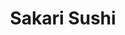 ---
layout: place
title: "Sakari Sushi"
permalink: /florida/winter-park/sakari-sushi.html
stateAbbr: FL
stateName: Florida
cityName: Winter Park
seo:
  name: "Sakari Sushi"
  type: Restaurant
  links: http://www.sakarisushi.com/
description: "Sushi, sashimi & other Japanese specialties offered in a shopping-mall spot with outdoor seating. Sakari Sushi serves delicious sushi in Winter Park, Florida. Try fresh Japanese dishes for a great dining experience. Available for takeout, delivery, lunch, and dinner."
place_id: ChIJvdpNf2tw54gR-yw9XK2VCEQ
photos:
  - name: >-
      places/ChIJvdpNf2tw54gR-yw9XK2VCEQ/photos/AeeoHcJjsdjG2RUrJgUKpADlql4kEoHx7AhOu9xApWE3BZoxwVdivAZuPe1lqyin9n7aHlhq2K7rcklh2Q4dvxZ1RM0zsBCFSYs-QsPEWEDsEcOd6bCWyjWciSCHiAmnD30T23Zh6jbB3hCUFmnHY26nOMiHXB7oJwO96-pAOzy_5MGn0xcc8XJU3vStrSVJoDPlf9p0QK2TJFIIj8ELcFUrVUi7V0vsxGysEQnxI9taP56YNAldDv_6ToKpjv29gMVuLOuiqBF6Rv9TC_9LzB-CsCFZlCu8JVlM-77brDHkJehWPQ
    widthPx: 4032
    heightPx: 3024
    authorAttributions:
      - displayName: Sakari Sushi
        uri: https://maps.google.com/maps/contrib/116377698913041800707
        photoUri: >-
          https://lh3.googleusercontent.com/a/ACg8ocJ_VAniEMmeA76Ra_HV_sQxQFlQT3IWXvC86j4j_dO3mRm6EQ=s100-p-k-no-mo
    flagContentUri: >-
      https://www.google.com/local/imagery/report/?cb_client=maps_api_places.places_api&image_key=!1e10!2sAF1QipM_6E3Ok9Kxjp4wHNEDHwUchHruQKGX3LCvqRwR&hl=en-US
    googleMapsUri: >-
      https://www.google.com/maps/place//data=!3m4!1e2!3m2!1sAF1QipM_6E3Ok9Kxjp4wHNEDHwUchHruQKGX3LCvqRwR!2e10!4m2!3m1!1s0x88e7706b7f4ddabd:0x440895ad5c3d2cfb
  - name: >-
      places/ChIJvdpNf2tw54gR-yw9XK2VCEQ/photos/AeeoHcJg8cTOQ_NSmFEf8SDiTJ113x_eqjXs3dDhEcwuxjILmuWIgsAXsmiMqYcwMeaMBNPoNQoQJa_CKg1XPCib1uRzVFnrFmFsmWCwOrrfNU4K6W5nneedQPgCf-E_Ik7xPbcLxlr8QZY1ZtnMf6aZp6BbJIvA2_a6mUe4gCXGbrVMJcP-UIQrOSVPyBXkd5hbVhtTU2sP3MhsrI27Vjv2AWwnZm9iMo4Najcygq5N91gDI100UWGldwcHAe9PplDloR2RgYgL-rJQ0m6dNNghqIYPNqLrqjgM9JHompE_Qy0Zzg
    widthPx: 3024
    heightPx: 4032
    authorAttributions:
      - displayName: Sakari Sushi
        uri: https://maps.google.com/maps/contrib/116377698913041800707
        photoUri: >-
          https://lh3.googleusercontent.com/a/ACg8ocJ_VAniEMmeA76Ra_HV_sQxQFlQT3IWXvC86j4j_dO3mRm6EQ=s100-p-k-no-mo
    flagContentUri: >-
      https://www.google.com/local/imagery/report/?cb_client=maps_api_places.places_api&image_key=!1e10!2sAF1QipPGEB15dbUy3P7Q1YQmh1rkf3BlvI_dfeQoyCfz&hl=en-US
    googleMapsUri: >-
      https://www.google.com/maps/place//data=!3m4!1e2!3m2!1sAF1QipPGEB15dbUy3P7Q1YQmh1rkf3BlvI_dfeQoyCfz!2e10!4m2!3m1!1s0x88e7706b7f4ddabd:0x440895ad5c3d2cfb
  - name: >-
      places/ChIJvdpNf2tw54gR-yw9XK2VCEQ/photos/AeeoHcI2B1umRfltxOjAVWEjz5mjei4QgEybgSlKE-rDhwiZNVy1Wmp362Uifjiz10_U-sviP7HkAyUJsWYweHrOHshmA2Fjnenjh9Vpu6xCVWfVWDB4kxnPJ4IDsaz_vNp5g_H9LQStzOLLpOuwtcmmpUJCCnGlnPie6T3SML8jywjGrE7FbDvfCYQYA02boZ-MgJfa-wPcBctIt1_LapgEXjwp1H5N1OFGYMa1FdwJfRORe6tsIC91xhEoOqgtfK0vYg-G2YFgtHgw8kewnY1CbP1eulGpf3dr7ZYHt0ICxcccCBtNl9_ObopZNG3UKxBudlTmx1EFmugTRtGWvr9YUfusMo3aw4mshgYqD1aCM-9znyhlZh1-6NPstV_3GWCJVN57x7zvHjM48xVlbhZfKUNbn2Ep38gmar8VSQgkbhcjpkpZ
    widthPx: 4080
    heightPx: 3072
    authorAttributions:
      - displayName: Diana Rodriguez
        uri: https://maps.google.com/maps/contrib/110742809564689067118
        photoUri: >-
          https://lh3.googleusercontent.com/a/ACg8ocJdVdfsqtK2fpoaGSXkLE6G0miYMyRGpsR3_8fKdCByqCmZlQ=s100-p-k-no-mo
    flagContentUri: >-
      https://www.google.com/local/imagery/report/?cb_client=maps_api_places.places_api&image_key=!1e10!2sCIHM0ogKEICAgMDI-MHf3QE&hl=en-US
    googleMapsUri: >-
      https://www.google.com/maps/place//data=!3m4!1e2!3m2!1sCIHM0ogKEICAgMDI-MHf3QE!2e10!4m2!3m1!1s0x88e7706b7f4ddabd:0x440895ad5c3d2cfb
  - name: >-
      places/ChIJvdpNf2tw54gR-yw9XK2VCEQ/photos/AeeoHcJxKj3QFhJh_wFDBCKwO7kOKSjCzkMI_wZvK9Xbdfa2z-DBu3Pl8bprPhDRbBq166nDj0yfAVpmNtAvJ95niyxSvtYdECPGk3Z9ct_DNZKRCVTzlpZK6vnSiGXVZlW7vtCDSBBlzHBluwZzYUmMuhoE45dWATnwBfosrYLyURPPsvbFyB7Sj4ypn-EZEtzOI5uvNCzFRl0cdaVLxs5zfBZIm1KKEDKvQKwOvSmeYLUi0_y69hnhT4VxmQYwOU2pTyjHH39UUTgjzdZblQsTm-a0RFsgND7Nszvq4Yy2_KsgBgyCAWMvauK9CczwbR-G6aGNOs4CkRFQWS2SBJQFiiX-4ECrufCpP5y98yCv1CBXkZ4CJ9KfbXUw-0qgo9CHYRe022ZUgGOlwxjPyu3-9GJ9tjdq5XnHhcS1zbFuKDzDitU
    widthPx: 3505
    heightPx: 3000
    authorAttributions:
      - displayName: Robert Burkett
        uri: https://maps.google.com/maps/contrib/117701684062747627525
        photoUri: >-
          https://lh3.googleusercontent.com/a-/ALV-UjWrH55RK2tKDQtedAN3N6ceuVEIPngDC1V8cBND_blQU0VzomYT=s100-p-k-no-mo
    flagContentUri: >-
      https://www.google.com/local/imagery/report/?cb_client=maps_api_places.places_api&image_key=!1e10!2sCIHM0ogKEICAgICz0q2OlQE&hl=en-US
    googleMapsUri: >-
      https://www.google.com/maps/place//data=!3m4!1e2!3m2!1sCIHM0ogKEICAgICz0q2OlQE!2e10!4m2!3m1!1s0x88e7706b7f4ddabd:0x440895ad5c3d2cfb
  - name: >-
      places/ChIJvdpNf2tw54gR-yw9XK2VCEQ/photos/AeeoHcId-IxJWCOthcpMFCCsV70-SAM6EyLeFwyNt4jr5GK5bwc-6gkXH5QGiq9OTZ_YqGTd8cWdZ5Wg3CrC8J7omoTNtTJvveApxK_ldZ9QvEUKOIEUnCZOM-298dkY3AC3xV-kVaMlKqnLG8nHDx903giKtD7zFzFZBpWju5MRE5mAJb8bGDVsymJqMhx0oris4qmgLhkklAe8BDEhV-3G_8l_1ItQfUun3mutBT4S98bJgqWrYJySk7z4tej0hczKz11wsPrTX-C5kOtPMDo1ffzPX4P1XckEtIZ8WJqeQY6Zt5LGxQkgu5LS9zeaqlJkVaoVDHf7GZdTwBTnd4KIoAHaTBGPC2UfP-w9RFOGOhIm8Pbi4XB1qFcuSYJsqUG6hVb8uWMVdZA9W2y0TlMSrCFgTc-wCOnPod1m4o9Gj2PgH4G6
    widthPx: 3600
    heightPx: 4800
    authorAttributions:
      - displayName: Haim Erel
        uri: https://maps.google.com/maps/contrib/111733792278187438164
        photoUri: >-
          https://lh3.googleusercontent.com/a/ACg8ocJhBBplj3qvtbfUQnRoNUBhylXSoKVrWet3wyZi0sqMRl7evQ=s100-p-k-no-mo
    flagContentUri: >-
      https://www.google.com/local/imagery/report/?cb_client=maps_api_places.places_api&image_key=!1e10!2sCIHM0ogKEICAgICjqJ3V5QE&hl=en-US
    googleMapsUri: >-
      https://www.google.com/maps/place//data=!3m4!1e2!3m2!1sCIHM0ogKEICAgICjqJ3V5QE!2e10!4m2!3m1!1s0x88e7706b7f4ddabd:0x440895ad5c3d2cfb
  - name: >-
      places/ChIJvdpNf2tw54gR-yw9XK2VCEQ/photos/AeeoHcJ2yacd6SJaplLYBCcVos7kNMb_P9aRpPzAk4zg4PttUBlU0bL0PO04e5KVXy3jp5fQ74YHO_S7aLBt5WPPheE1YWTwBw06LE0NE7LtIWdna-vR5ORbRMgUJjvEuLsgJ2jLcrwYZv3shsdsNxnrrUGDPd4q9zl4n4Pd9m29Vl3T7hAk7BMlgFUgY9YlhK-Agp6j9x5YhQdhrNs-T8MQgwg8lBVE_5zfPgOlRUiksgk5yDyMnJfBfQDWrG4tupgHQY-77FEPUaC6VG1Zi23JddQv35yn-zXAO8Yjcxm8IYN3DQvCfHrbeBUqR17cZgTm9U8vSIhEHilbgmlBmOgyLXIWBbHWi_PuQ5EQgGG6vX1RohEY5pfsVni-P-oj6wADUKIDlsp26CzbdiiAzgtvehJ2OMHeLdum8wH01zyLCz6MjKv0
    widthPx: 4800
    heightPx: 3600
    authorAttributions:
      - displayName: Sedorikku Oden
        uri: https://maps.google.com/maps/contrib/102528038469876947185
        photoUri: >-
          https://lh3.googleusercontent.com/a-/ALV-UjUPjry3Fa_6ZpQkW4okcR-FysWnNWgPexO-UvJ0rVZ8Y3lJqxp5=s100-p-k-no-mo
    flagContentUri: >-
      https://www.google.com/local/imagery/report/?cb_client=maps_api_places.places_api&image_key=!1e10!2sCIHM0ogKEICAgICfz5XR6gE&hl=en-US
    googleMapsUri: >-
      https://www.google.com/maps/place//data=!3m4!1e2!3m2!1sCIHM0ogKEICAgICfz5XR6gE!2e10!4m2!3m1!1s0x88e7706b7f4ddabd:0x440895ad5c3d2cfb
  - name: >-
      places/ChIJvdpNf2tw54gR-yw9XK2VCEQ/photos/AeeoHcKAH76mQoLMMtxH89VkDOQcYTM_L1U86zmELi04R7yZ-IMBfTeHa7RzDPXffz91MKloGXvg8wqdL2ynqabtEyMXGLChnzfZ-h9B_TMfdCV7H2KXNEJGPTjRT746yrhRAJahDEJS63zoAOA6g_rnekn10eCUKma2V-fYfzSM4eOekeRX8iKmy1fRixkMVWxVd0fOqbx3KONXex_NNxulGss68NsQILl3X8m8SmiBKLwt3jjJfG7A6-M9V1neaJpf_gQ9GEznM2Md9TH8setSzwHehnMpCylCoakE2FWpnUXBZjNRp4BuLfob8mEyhnybTjYJt-o70JctVWZ5R7yPLOnpedROYnno1xXYhYb55rWfUKfoAQ71BfqkHRTBeF_znux78X11H4FTEdiXdM4_vsiC_ePLQV5yQfMdo60wk0PpZQ
    widthPx: 4800
    heightPx: 3368
    authorAttributions:
      - displayName: Mari W
        uri: https://maps.google.com/maps/contrib/104211654670551418462
        photoUri: >-
          https://lh3.googleusercontent.com/a-/ALV-UjW_vlkq3Tq5ESPwbvl9bKilMeP4I5WK5LiCsAjBqPHnzCvJixu9=s100-p-k-no-mo
    flagContentUri: >-
      https://www.google.com/local/imagery/report/?cb_client=maps_api_places.places_api&image_key=!1e10!2sCIHM0ogKEICAgIDDhqSEHw&hl=en-US
    googleMapsUri: >-
      https://www.google.com/maps/place//data=!3m4!1e2!3m2!1sCIHM0ogKEICAgIDDhqSEHw!2e10!4m2!3m1!1s0x88e7706b7f4ddabd:0x440895ad5c3d2cfb
  - name: >-
      places/ChIJvdpNf2tw54gR-yw9XK2VCEQ/photos/AeeoHcJgIsP95lkv6JCTFk20mNbHWBOOld3VE5OIuhxH6l6qyXqW_OIAs-y0Xh2hOk8ZrO8xVw3i8In5YqTEktG7IDzD686nDqKht5p4aGdAkZPUF9Zt7jRbvdC3saCguEakGG057oWIJ2GV5ZtonncgsBfn2mASy0FqxnuHY54BcTRAJPFc8CiSu4p0Lca-IdABh9ZEAhgcNAULDR2nVFUoPMbvTjIzbd6JW14oX-g0WanoZhPf2YZLM0GciR6BxFOEQUqKr9diuJq2QAXtn0E5MBUYdU_ta_-5leVbk9shrYUiF5bsN5SMr9HAyKtPeQUAfrwpJir3Y3NUJNAYHl9-GM9wBHzpGFg_UuGjisyy-ErKOsquv54dozx_PxFGBb_CvXqja4gG5MBT2aOyzUmPLbOJ3htkjXcDzOyeoPt-qP279A
    widthPx: 3024
    heightPx: 4032
    authorAttributions:
      - displayName: Hanit Benbassat
        uri: https://maps.google.com/maps/contrib/112474070378054749828
        photoUri: >-
          https://lh3.googleusercontent.com/a-/ALV-UjUxDM8DcIeHXFK7I1Ep26JdtDa8p6kmjbdVgDariYjh_VnqXgYq=s100-p-k-no-mo
    flagContentUri: >-
      https://www.google.com/local/imagery/report/?cb_client=maps_api_places.places_api&image_key=!1e10!2sCIHM0ogKEICAgICT0PGuMg&hl=en-US
    googleMapsUri: >-
      https://www.google.com/maps/place//data=!3m4!1e2!3m2!1sCIHM0ogKEICAgICT0PGuMg!2e10!4m2!3m1!1s0x88e7706b7f4ddabd:0x440895ad5c3d2cfb
  - name: >-
      places/ChIJvdpNf2tw54gR-yw9XK2VCEQ/photos/AeeoHcKwNRgxgLFO1zmjrbEAWvCLqcPhKQYz91u-xP2hkXZ60RPcH9yq38DomgY13D6lSqEn3dLrEia1Q5eiR9JA0M6L2PAPVMg0lpgoYXe9ewDNBI6FshhYZTt_K6zJwKGeg1Tl7bGNFnVsKc8VttmR3KXyhqol4ThyrZZaSO4T_PUpdjQAVD2hty4N0PdoWEusixArbC62K_2Rywxn72NCxAhevx3iJtWOAtTVxwvraDZTe1zCWLEoTEnUTgfQaRXu8Zjdi8ey6nni4VsanoyBGFACi1wkCJAo6ZeYWUrSqY-0vpQwwGIDf4QCeVaVcwakVQBSHusAKwIjEp_toQDFbL6KKcHMTgy0yCaGY7K13dqN16fvNYXJkFTEG8z-rsH41DROm2tXK26IYIz_QgEkPSRFZ_hYHB8o_eluVv6m3SIT96We
    widthPx: 3024
    heightPx: 4032
    authorAttributions:
      - displayName: Michael Monarrez Puckett
        uri: https://maps.google.com/maps/contrib/108443662094078128202
        photoUri: >-
          https://lh3.googleusercontent.com/a/ACg8ocJInR1Nbw4SZluyL0yquX9e6mSrXR2PhFxnjOai4dxJLzhm1kyc=s100-p-k-no-mo
    flagContentUri: >-
      https://www.google.com/local/imagery/report/?cb_client=maps_api_places.places_api&image_key=!1e10!2sCIHM0ogKEICAgIDN7bTbngE&hl=en-US
    googleMapsUri: >-
      https://www.google.com/maps/place//data=!3m4!1e2!3m2!1sCIHM0ogKEICAgIDN7bTbngE!2e10!4m2!3m1!1s0x88e7706b7f4ddabd:0x440895ad5c3d2cfb
  - name: >-
      places/ChIJvdpNf2tw54gR-yw9XK2VCEQ/photos/AeeoHcJ3mjekMbTy0XtmgA3Xb6k8AhAA0W-bXoU0kyJgZMGckHL0Mjz8ToQBaJtH6mYsPP1tNDVegeoWr6SzktYpk5Dtnv5yHyQYXuFvUjFV0nJ2cpJ8YLgoyCBkfsJfcClfDDao2m12qNrnbyNyYtuyI9afXtdaPjPyoHi0zNuJKeD5gdQiELnW_W_a1BM-wRBDZo7m9ceyLzAMIUcts3E3lhtWHMagMRDVy8Z-vefzD1t-uTfDSr4HP3dBUoZ0vedW8k5lVdpOLV1r_DrsYMoKrxhMj77hatwIv_I2pZx4XFpZX1UUT3-S-umBFBjmCDUv0PhR8MgQWXgF4XrAEKZXvXyADFPNvEvIGK7NY6FgZsy4sPMkc2EpKpmXtN4FfUn5OBaJYc0_cap-ihrw8xinA6uTr7zXJS3IzslesA4gPa15kf9x
    widthPx: 4000
    heightPx: 3000
    authorAttributions:
      - displayName: Iza Feteran
        uri: https://maps.google.com/maps/contrib/113714449335514003772
        photoUri: >-
          https://lh3.googleusercontent.com/a/ACg8ocI06Sq4_6vjfuql26_ogzmRjlnS_2Tok2ER-A-sS99tg_YdLw=s100-p-k-no-mo
    flagContentUri: >-
      https://www.google.com/local/imagery/report/?cb_client=maps_api_places.places_api&image_key=!1e10!2sCIHM0ogKEICAgIDr2MHurQE&hl=en-US
    googleMapsUri: >-
      https://www.google.com/maps/place//data=!3m4!1e2!3m2!1sCIHM0ogKEICAgIDr2MHurQE!2e10!4m2!3m1!1s0x88e7706b7f4ddabd:0x440895ad5c3d2cfb
address: '510 Orlando Ave #104, Winter Park, FL 32789, USA'
street: '510 Orlando Ave #104'
city: Winter Park
state: FL
zip: '32789'
country: USA
neighborhood: null
latitude: '28.601523'
longitude: '-81.362241'
accessibility_options:
  wheelchairAccessibleParking: true
  wheelchairAccessibleEntrance: true
  wheelchairAccessibleRestroom: true
  wheelchairAccessibleSeating: true
business_status: OPERATIONAL
name: Sakari Sushi
google_maps_links:
  directionsUri: >-
    https://www.google.com/maps/dir//''/data=!4m7!4m6!1m1!4e2!1m2!1m1!1s0x88e7706b7f4ddabd:0x440895ad5c3d2cfb!3e0
  placeUri: https://maps.google.com/?cid=4902332766202178811
  writeAReviewUri: >-
    https://www.google.com/maps/place//data=!4m3!3m2!1s0x88e7706b7f4ddabd:0x440895ad5c3d2cfb!12e1
  reviewsUri: >-
    https://www.google.com/maps/place//data=!4m4!3m3!1s0x88e7706b7f4ddabd:0x440895ad5c3d2cfb!9m1!1b1
  photosUri: >-
    https://www.google.com/maps/place//data=!4m3!3m2!1s0x88e7706b7f4ddabd:0x440895ad5c3d2cfb!10e5
primary_type: Japanese Restaurant
opening_hours:
  regular: null
  current: null
secondary_opening_hours:
  regular:
    weekdayDescriptions: null
    type: null
  current:
    weekdayDescriptions: null
    type: null
phone: (407) 644-5050
price_level: PRICE_LEVEL_MODERATE
price_range: $30 &ndash; $50
rating: '4.5'
rating_count: 590
website: http://www.sakarisushi.com/
reviews:
  - name: >-
      places/ChIJvdpNf2tw54gR-yw9XK2VCEQ/reviews/ChdDSUhNMG9nS0VJQ0FnTURnaFoyM2dnRRAB
    relativePublishTimeDescription: a month ago
    rating: 5
    text:
      text: >-
        We have been stopping in for the past few months anytime we are in the
        area. The food is consistently good, very fresh and the restaurant is
        cozy & very clean!!  We have been lucky enough to have Ricky as our
        bartender each time we have visited. He is so friendly & his menu item
        recommendations have been very helpful!! You won’t be disappointed.
        Can’t wait to have another lunch date here soon!
      languageCode: en
    originalText:
      text: >-
        We have been stopping in for the past few months anytime we are in the
        area. The food is consistently good, very fresh and the restaurant is
        cozy & very clean!!  We have been lucky enough to have Ricky as our
        bartender each time we have visited. He is so friendly & his menu item
        recommendations have been very helpful!! You won’t be disappointed.
        Can’t wait to have another lunch date here soon!
      languageCode: en
    authorAttribution:
      displayName: Tonya Parker
      uri: https://www.google.com/maps/contrib/105637094987349945353/reviews
      photoUri: >-
        https://lh3.googleusercontent.com/a/ACg8ocJF4wnyeYhFzQ9nHVnbNH2bY6A6Ka5XpUe-bsByrxbEDmTCtA=s128-c0x00000000-cc-rp-mo
    publishTime: '2025-02-26T02:48:11.438312Z'
    flagContentUri: >-
      https://www.google.com/local/review/rap/report?postId=ChdDSUhNMG9nS0VJQ0FnTURnaFoyM2dnRRAB&d=17924085&t=1
    googleMapsUri: >-
      https://www.google.com/maps/reviews/data=!4m6!14m5!1m4!2m3!1sChdDSUhNMG9nS0VJQ0FnTURnaFoyM2dnRRAB!2m1!1s0x88e7706b7f4ddabd:0x440895ad5c3d2cfb
  - name: >-
      places/ChIJvdpNf2tw54gR-yw9XK2VCEQ/reviews/ChdDSUhNMG9nS0VJQ0FnSUNfeDVPSTRRRRAB
    relativePublishTimeDescription: 2 months ago
    rating: 5
    text:
      text: >-
        I recently dined at Sakari Sushi, and I can confidently say it was an
        amazing experience from start to finish! The sushi was absolutely
        delicious, fresh, and beautifully presented. Each roll was a perfect
        blend of flavors that left us wanting more.


        What truly made our visit special was our waiter, Jon. He was incredibly
        accommodating and went above and beyond to ensure we had a great meal.
        His knowledge of the menu was impressive, and he provided excellent
        recommendations based on our preferences. It was clear he genuinely
        cares about his customers’ experience.


        The ambiance of the restaurant was inviting, making it a perfect spot
        for a special night out or a casual meal. I can't wait to return to
        Sakari Sushi and enjoy more of their fantastic food and service. Highly
        recommend!
      languageCode: en
    originalText:
      text: >-
        I recently dined at Sakari Sushi, and I can confidently say it was an
        amazing experience from start to finish! The sushi was absolutely
        delicious, fresh, and beautifully presented. Each roll was a perfect
        blend of flavors that left us wanting more.


        What truly made our visit special was our waiter, Jon. He was incredibly
        accommodating and went above and beyond to ensure we had a great meal.
        His knowledge of the menu was impressive, and he provided excellent
        recommendations based on our preferences. It was clear he genuinely
        cares about his customers’ experience.


        The ambiance of the restaurant was inviting, making it a perfect spot
        for a special night out or a casual meal. I can't wait to return to
        Sakari Sushi and enjoy more of their fantastic food and service. Highly
        recommend!
      languageCode: en
    authorAttribution:
      displayName: Jin Jin
      uri: https://www.google.com/maps/contrib/116641809320879014561/reviews
      photoUri: >-
        https://lh3.googleusercontent.com/a-/ALV-UjUx_5IjpqYqgdsq_nvz0pa7Y70C6KcfwmetOYrLgJLlMFhPMu-S=s128-c0x00000000-cc-rp-mo-ba3
    publishTime: '2025-01-19T13:46:25.602769Z'
    flagContentUri: >-
      https://www.google.com/local/review/rap/report?postId=ChdDSUhNMG9nS0VJQ0FnSUNfeDVPSTRRRRAB&d=17924085&t=1
    googleMapsUri: >-
      https://www.google.com/maps/reviews/data=!4m6!14m5!1m4!2m3!1sChdDSUhNMG9nS0VJQ0FnSUNfeDVPSTRRRRAB!2m1!1s0x88e7706b7f4ddabd:0x440895ad5c3d2cfb
  - name: >-
      places/ChIJvdpNf2tw54gR-yw9XK2VCEQ/reviews/ChZDSUhNMG9nS0VJQ0FnTUR3MmRXN1RnEAE
    relativePublishTimeDescription: 2 weeks ago
    rating: 5
    text:
      text: >-
        Atmosphere seemed nice, and girls at takeout counter were great…we did
        not eat inside, just got to-go. Sushi rolls were amazing, fresh and
        tasty. See pics.
      languageCode: en
    originalText:
      text: >-
        Atmosphere seemed nice, and girls at takeout counter were great…we did
        not eat inside, just got to-go. Sushi rolls were amazing, fresh and
        tasty. See pics.
      languageCode: en
    authorAttribution:
      displayName: claire freeman
      uri: https://www.google.com/maps/contrib/101306799082041117666/reviews
      photoUri: >-
        https://lh3.googleusercontent.com/a/ACg8ocLsg-5Jt188gPoJ-pxiSJyvidrakbMYiCpArjLLeFk8Wi7p=s128-c0x00000000-cc-rp-mo-ba3
    publishTime: '2025-03-26T23:32:44.488163Z'
    flagContentUri: >-
      https://www.google.com/local/review/rap/report?postId=ChZDSUhNMG9nS0VJQ0FnTUR3MmRXN1RnEAE&d=17924085&t=1
    googleMapsUri: >-
      https://www.google.com/maps/reviews/data=!4m6!14m5!1m4!2m3!1sChZDSUhNMG9nS0VJQ0FnTUR3MmRXN1RnEAE!2m1!1s0x88e7706b7f4ddabd:0x440895ad5c3d2cfb
  - name: >-
      places/ChIJvdpNf2tw54gR-yw9XK2VCEQ/reviews/ChZDSUhNMG9nS0VJQ0FnSUN2dlBTMWVnEAE
    relativePublishTimeDescription: 4 months ago
    rating: 5
    text:
      text: >-
        Exceptional quality of food and service. One of the best sushi
        restaurants in Orlando area. Service is excellent, everyone is friendly
        and welcoming. Fish is always fresh, sushi is delicious. We ordered two
        of the chefs special rolls. Lemon flavored is my favorite, I had to come
        back here twice for the lemon roll. Overall 10/10, will definitely come
        back.
      languageCode: en
    originalText:
      text: >-
        Exceptional quality of food and service. One of the best sushi
        restaurants in Orlando area. Service is excellent, everyone is friendly
        and welcoming. Fish is always fresh, sushi is delicious. We ordered two
        of the chefs special rolls. Lemon flavored is my favorite, I had to come
        back here twice for the lemon roll. Overall 10/10, will definitely come
        back.
      languageCode: en
    authorAttribution:
      displayName: Alex Wf
      uri: https://www.google.com/maps/contrib/118243529255361251519/reviews
      photoUri: >-
        https://lh3.googleusercontent.com/a-/ALV-UjULNu0jq6JQkHJzn6nI4oxfx9XxuTc-uI4eJ3XjC1huaj_RPQuW=s128-c0x00000000-cc-rp-mo-ba3
    publishTime: '2024-12-09T01:20:31.589681Z'
    flagContentUri: >-
      https://www.google.com/local/review/rap/report?postId=ChZDSUhNMG9nS0VJQ0FnSUN2dlBTMWVnEAE&d=17924085&t=1
    googleMapsUri: >-
      https://www.google.com/maps/reviews/data=!4m6!14m5!1m4!2m3!1sChZDSUhNMG9nS0VJQ0FnSUN2dlBTMWVnEAE!2m1!1s0x88e7706b7f4ddabd:0x440895ad5c3d2cfb
  - name: >-
      places/ChIJvdpNf2tw54gR-yw9XK2VCEQ/reviews/ChdDSUhNMG9nS0VJQ0FnSUNUaU02WWpnRRAB
    relativePublishTimeDescription: 3 months ago
    rating: 5
    text:
      text: >-
        Our very favorite place to get sushi - recently refreshed, inside has a
        clean, modern vibe, or there is an outdoor space as well. We often order
        and pick up to eat at home - always fresh and delicious. If you are
        headed to Regal for a movie or just wanting to shop at all the cute
        shops at this completely refreshed outdoor mall, make sure to stop by
        here for lunch or dinner. New on the menu and totally a must try are the
        Brussels sprouts with peach balsamic glaze. Service is always spot on
        and incredibly accommodating.
      languageCode: en
    originalText:
      text: >-
        Our very favorite place to get sushi - recently refreshed, inside has a
        clean, modern vibe, or there is an outdoor space as well. We often order
        and pick up to eat at home - always fresh and delicious. If you are
        headed to Regal for a movie or just wanting to shop at all the cute
        shops at this completely refreshed outdoor mall, make sure to stop by
        here for lunch or dinner. New on the menu and totally a must try are the
        Brussels sprouts with peach balsamic glaze. Service is always spot on
        and incredibly accommodating.
      languageCode: en
    authorAttribution:
      displayName: Sheri Mazariegos
      uri: https://www.google.com/maps/contrib/116137378980185648530/reviews
      photoUri: >-
        https://lh3.googleusercontent.com/a-/ALV-UjVP7H7PqqjbKrVFFnd3BHOZMTrQHbytALTjIrD0TBgTSvhBVB7-OA=s128-c0x00000000-cc-rp-mo-ba5
    publishTime: '2024-12-31T21:13:37.683081Z'
    flagContentUri: >-
      https://www.google.com/local/review/rap/report?postId=ChdDSUhNMG9nS0VJQ0FnSUNUaU02WWpnRRAB&d=17924085&t=1
    googleMapsUri: >-
      https://www.google.com/maps/reviews/data=!4m6!14m5!1m4!2m3!1sChdDSUhNMG9nS0VJQ0FnSUNUaU02WWpnRRAB!2m1!1s0x88e7706b7f4ddabd:0x440895ad5c3d2cfb
parking_options:
  freeParkingLot: true
  freeStreetParking: true
payment_options:
  acceptsCreditCards: true
  acceptsDebitCards: true
  acceptsCashOnly: false
  acceptsNfc: true
allow_dogs: null
curbside_pickup: true
delivery: true
dine_in: true
good_for_children: null
good_for_groups: true
good_for_sports: false
live_music: false
menu_for_children: null
outdoor_seating: true
reservable: true
restroom: true
serves_beer: true
serves_breakfast: false
serves_brunch: false
serves_cocktails: true
serves_coffee: null
serves_dinner: true
serves_dessert: true
serves_lunch: true
serves_vegetarian_food: true
serves_wine: true
takeout: true
summary: >-
  Sushi, sashimi & other Japanese specialties offered in a shopping-mall spot
  with outdoor seating.

---